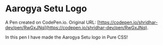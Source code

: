 # Aarogya Setu Logo

A Pen created on CodePen.io. Original URL: [https://codepen.io/shridhar-dev/pen/RwGxJNq](https://codepen.io/shridhar-dev/pen/RwGxJNq).

In this pen I have made the Aarogya Setu logo in Pure CSS!
